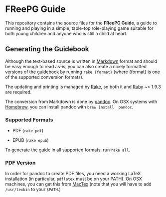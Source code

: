 # FReePG Guide #

This repository contains the source files for the **FReePG Guide**, a guide to
running and playing in a simple, table-top role-playing game suitable for both
young children and anyone who is still a child at heart.

## Generating the Guidebook ##

Although the text-based source is written in [Markdown][Markdown] format and
should be easy enough to read as-is, you can also create a nicely formatted
versions of the guidebook by running `rake {format}` (where {format} is one of
the supported conversion formats).

The updating and printing is managed by [Rake][Rake], so both it and
[Ruby][Ruby] ~> 1.9.3 are required.

The conversion from Markdown is done by [pandoc][pandoc]. On OSX systems 
with [Homebrew][Homebrew], you can install pandoc with `brew install 
pandoc`.

### Supported Formats ###

* PDF (`rake pdf`)

* EPUB (`rake epub`)

To generate the guide in all supported formats, run `rake all`.

### PDF Version ###

In order for pandoc to create PDF files, you need a working LaTeX 
installation (in particular, `pdflatex` must be on your PATH). On OSX 
machines, you can get this from [MacTex][MacTex] (note that you will 
have to add `/usr/texbin` to your `$PATH`.)

[Markdown]: http://johnmacfarlane.net/pandoc/demo/example9/pandocs-markdown.html "Pandoc's Markdown Format"

[pandoc]: http://johnmacfarlane.net/pandoc

[Rake]: http://rake.rubyforge.org

[Ruby]: http://ruby-lang.org

[MacTex]: http://www.tug.org/mactex/index.html

[Homebrew]: http://mxcl.github.com/homebrew/
